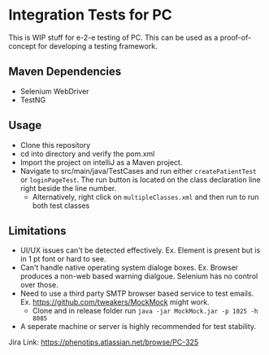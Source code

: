 # Integration Tests for PC

This is WIP stuff for e-2-e testing of PC. This can be used as a proof-of-concept for developing a testing framework.

## Maven Dependencies
- Selenium WebDriver
- TestNG

## Usage
- Clone this repository
- cd into directory and verify the pom.xml
- Import the project on intelliJ as a Maven project.
- Navigate to src/main/java/TestCases and run either `createPatientTest` or `loginPageTest`. The run button is located on the class declaration line right beside the line number.
	- Alternatively, right click on `multipleClasses.xml` and then run to run both test classes

## Limitations
- UI/UX issues can't be detected  effectively. Ex. Element is present but is in 1 pt font or hard to see.
- Can't handle native operating system dialoge boxes. Ex. Browser produces a non-web based warning dialgoue. Selenium has no control over those.
- Need to use a third party SMTP browser based service to test emails. Ex. https://github.com/tweakers/MockMock might work.
	- Clone and in release folder run `java -jar MockMock.jar -p 1025 -h 8085`
- A seperate machine or server is highly recommended for test stability. 

Jira Link: https://phenotips.atlassian.net/browse/PC-325

